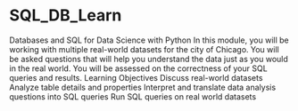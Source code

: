 # SQL_DB_Learn
Databases and SQL for Data Science with Python
In this module, you will be working with multiple real-world datasets for the city of Chicago. You will be asked questions that will help you understand the data just as you would in the real world. You will be assessed on the correctness of your SQL queries and results.
Learning Objectives
Discuss real-world datasets
Analyze table details and properties
Interpret and translate data analysis questions into SQL queries
Run SQL queries on real world datasets
